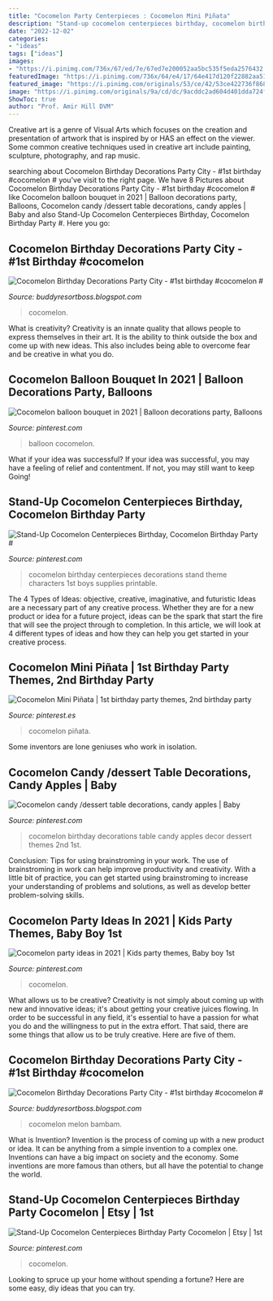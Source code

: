 ```yaml
---
title: "Cocomelon Party Centerpieces : Cocomelon Mini Piñata"
description: "Stand-up cocomelon centerpieces birthday, cocomelon birthday party #"
date: "2022-12-02"
categories:
- "ideas"
tags: ["ideas"]
images:
- "https://i.pinimg.com/736x/67/ed/7e/67ed7e200052aa5bc535f5eda2576432.jpg"
featuredImage: "https://i.pinimg.com/736x/64/e4/17/64e417d120f22882aa51e582ca4e8b78.jpg"
featured_image: "https://i.pinimg.com/originals/53/ce/42/53ce422736f8681429d40dd48b2b5c4a.jpg"
image: "https://i.pinimg.com/originals/9a/cd/dc/9acddc2ad604d401dda724fae7a78baa.jpg"
ShowToc: true
author: "Prof. Amir Hill DVM"
---
```



Creative art is a genre of Visual Arts which focuses on the creation and presentation of artwork that is inspired by or HAS an effect on the viewer. Some common creative techniques used in creative art include painting, sculpture, photography, and rap music.

	

		
searching about Cocomelon Birthday Decorations Party City - #1st birthday #cocomelon # you've visit to the right page. We have 8 Pictures about Cocomelon Birthday Decorations Party City - #1st birthday #cocomelon # like Cocomelon balloon bouquet in 2021 | Balloon decorations party, Balloons, Cocomelon candy /dessert table decorations, candy apples | Baby and also Stand-Up Cocomelon Centerpieces Birthday, Cocomelon Birthday Party #. Here you go:
		
    
## Cocomelon Birthday Decorations Party City - #1st Birthday #cocomelon #

<img loading=lazy src="https://i.pinimg.com/originals/9a/cd/dc/9acddc2ad604d401dda724fae7a78baa.jpg" onerror="this.onerror=null;this.src='https://tse3.mm.bing.net/th?id=OIP.cwSh6NGcLVe6GbA2C2m4oQHaD3&amp;pid=15.1';" alt="Cocomelon Birthday Decorations Party City - #1st birthday #cocomelon #">

_Source: buddyresortboss.blogspot.com_

>cocomelon. 

	

What is creativity?
Creativity is an innate quality that allows people to express themselves in their art. It is the ability to think outside the box and come up with new ideas. This also includes being able to overcome fear and be creative in what you do.

    
## Cocomelon Balloon Bouquet In 2021 | Balloon Decorations Party, Balloons

<img loading=lazy src="https://i.pinimg.com/736x/d0/eb/8d/d0eb8d8923876302d9ab228941bab0ff.jpg" onerror="this.onerror=null;this.src='https://tse3.mm.bing.net/th?id=OIP.QPap2KJGsZV7Ue7oKAZISAHaLS&amp;pid=15.1';" alt="Cocomelon balloon bouquet in 2021 | Balloon decorations party, Balloons">

_Source: pinterest.com_

>balloon cocomelon. 

	

What if your idea was successful?
If your idea was successful, you may have a feeling of relief and contentment. If not, you may still want to keep Going!

    
## Stand-Up Cocomelon Centerpieces Birthday, Cocomelon Birthday Party #

<img loading=lazy src="https://i.pinimg.com/736x/67/ed/7e/67ed7e200052aa5bc535f5eda2576432.jpg" onerror="this.onerror=null;this.src='https://tse1.mm.bing.net/th?id=OIP.cvShjbQeSV3oXWj61fR6-QHaFb&amp;pid=15.1';" alt="Stand-Up Cocomelon Centerpieces Birthday, Cocomelon Birthday Party #">

_Source: pinterest.com_

>cocomelon birthday centerpieces decorations stand theme characters 1st boys supplies printable. 

	

The 4 Types of Ideas: objective, creative, imaginative, and futuristic
Ideas are a necessary part of any creative process. Whether they are for a new product or idea for a future project, ideas can be the spark that start the fire that will see the project through to completion. In this article, we will look at 4 different types of ideas and how they can help you get started in your creative process.

    
## Cocomelon Mini Piñata | 1st Birthday Party Themes, 2nd Birthday Party

<img loading=lazy src="https://i.pinimg.com/736x/ce/c0/66/cec0662a5539feab7375185a85d2e764.jpg" onerror="this.onerror=null;this.src='https://tse3.mm.bing.net/th?id=OIP.qr53iqELAENn1sBdK-IT4wHaIJ&amp;pid=15.1';" alt="Cocomelon Mini Piñata | 1st birthday party themes, 2nd birthday party">

_Source: pinterest.es_

>cocomelon piñata. 

	

Some inventors are lone geniuses who work in isolation.

    
## Cocomelon Candy /dessert Table Decorations, Candy Apples | Baby

<img loading=lazy src="https://i.pinimg.com/originals/0b/23/98/0b23987f4addb7d02ca2b00de12cff0f.jpg" onerror="this.onerror=null;this.src='https://tse2.mm.bing.net/th?id=OIP.gT7YK_Fo2hiZKsm5xnNQcwHaGo&amp;pid=15.1';" alt="Cocomelon candy /dessert table decorations, candy apples | Baby">

_Source: pinterest.com_

>cocomelon birthday decorations table candy apples decor dessert themes 2nd 1st. 

	

Conclusion: Tips for using brainstroming in your work.
The use of brainstroming in work can help improve productivity and creativity. With a little bit of practice, you can get started using brainstroming to increase your understanding of problems and solutions, as well as develop better problem-solving skills.

    
## Cocomelon Party Ideas In 2021 | Kids Party Themes, Baby Boy 1st

<img loading=lazy src="https://i.pinimg.com/736x/64/e4/17/64e417d120f22882aa51e582ca4e8b78.jpg" onerror="this.onerror=null;this.src='https://tse2.mm.bing.net/th?id=OIP.WjrAcQ2QNpak-0c5dDAF6wHaEK&amp;pid=15.1';" alt="Cocomelon party ideas in 2021 | Kids party themes, Baby boy 1st">

_Source: pinterest.com_

>cocomelon. 

	

What allows us to be creative?
Creativity is not simply about coming up with new and innovative ideas; it's about getting your creative juices flowing. In order to be successful in any field, it's essential to have a passion for what you do and the willingness to put in the extra effort. That said, there are some things that allow us to be truly creative. Here are five of them.

    
## Cocomelon Birthday Decorations Party City - #1st Birthday #cocomelon #

<img loading=lazy src="https://i.pinimg.com/originals/53/ce/42/53ce422736f8681429d40dd48b2b5c4a.jpg" onerror="this.onerror=null;this.src='https://tse2.mm.bing.net/th?id=OIP.Dvt6Vlg4GeEGX0ZcTXkBfwHaJ4&amp;pid=15.1';" alt="Cocomelon Birthday Decorations Party City - #1st birthday #cocomelon #">

_Source: buddyresortboss.blogspot.com_

>cocomelon melon bambam. 

	

What is Invention?
Invention is the process of coming up with a new product or idea. It can be anything from a simple invention to a complex one. Inventions can have a big impact on society and the economy. Some inventions are more famous than others, but all have the potential to change the world.

    
## Stand-Up Cocomelon Centerpieces Birthday Party Cocomelon | Etsy | 1st

<img loading=lazy src="https://i.pinimg.com/originals/fa/37/bb/fa37bbb87c1e7e490ccda1a7e649fdb5.jpg" onerror="this.onerror=null;this.src='https://tse1.mm.bing.net/th?id=OIP.toMza61sFlslJpCbmoDojAHaHa&amp;pid=15.1';" alt="Stand-Up Cocomelon Centerpieces Birthday Party Cocomelon | Etsy | 1st">

_Source: pinterest.com_

>cocomelon. 

	

Looking to spruce up your home without spending a fortune? Here are some easy, diy ideas that you can try. 

